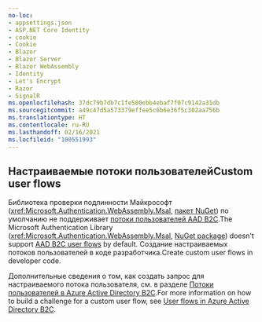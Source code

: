 ```yaml
---
no-loc:
- appsettings.json
- ASP.NET Core Identity
- cookie
- Cookie
- Blazor
- Blazor Server
- Blazor WebAssembly
- Identity
- Let's Encrypt
- Razor
- SignalR
ms.openlocfilehash: 37dc79b7db7c1fe500ebb4ebaf7f07c9142a31db
ms.sourcegitcommit: a49c47d5a573379effee5c6b6e36f5c302aa756b
ms.translationtype: HT
ms.contentlocale: ru-RU
ms.lasthandoff: 02/16/2021
ms.locfileid: "100551993"
---
```

## <a name="custom-user-flows"></a><span data-ttu-id="464ef-101">Настраиваемые потоки пользователей</span><span class="sxs-lookup"><span data-stu-id="464ef-101">Custom user flows</span></span>

<span data-ttu-id="464ef-102">Библиотека проверки подлинности Майкрософт (<xref:Microsoft.Authentication.WebAssembly.Msal>, [пакет NuGet](https://www.nuget.org/packages/Microsoft.Authentication.WebAssembly.Msal/)) по умолчанию не поддерживает [потоки пользователей AAD B2C](/azure/active-directory-b2c/user-flow-overview).</span><span class="sxs-lookup"><span data-stu-id="464ef-102">The Microsoft Authentication Library (<xref:Microsoft.Authentication.WebAssembly.Msal>, [NuGet package](https://www.nuget.org/packages/Microsoft.Authentication.WebAssembly.Msal/)) doesn't support [AAD B2C user flows](/azure/active-directory-b2c/user-flow-overview) by default.</span></span> <span data-ttu-id="464ef-103">Создание настраиваемых потоков пользователей в коде разработчика.</span><span class="sxs-lookup"><span data-stu-id="464ef-103">Create custom user flows in developer code.</span></span>

<span data-ttu-id="464ef-104">Дополнительные сведения о том, как создать запрос для настраиваемого потока пользователя, см. в разделе [Потоки пользователей в Azure Active Directory B2C](/azure/active-directory-b2c/user-flow-overview).</span><span class="sxs-lookup"><span data-stu-id="464ef-104">For more information on how to build a challenge for a custom user flow, see [User flows in Azure Active Directory B2C](/azure/active-directory-b2c/user-flow-overview).</span></span>
